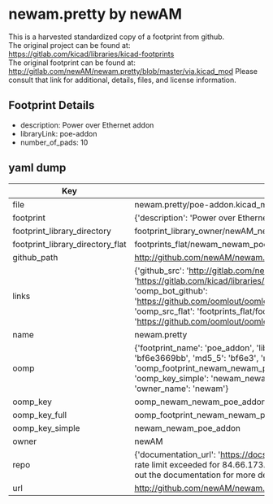 # newam.pretty by newAM  
This is a harvested standardized copy of a footprint from github.  
The original project can be found at:  
https://gitlab.com/kicad/libraries/kicad-footprints  
The original footprint can be found at:
http://gitlab.com/newAM/newam.pretty/blob/master/via.kicad_mod
Please consult that link for additional, details, files, and license information.  
## Footprint Details
* description: Power over Ethernet addon  
* libraryLink: poe-addon  
* number_of_pads: 10  
## yaml dump  
| Key | Value |  
| --- | --- |  
| file | newam.pretty/poe-addon.kicad_mod |  
| footprint | {'description': 'Power over Ethernet addon', 'libraryLink': 'poe-addon', 'number_of_pads': 10} |  
| footprint_library_directory | footprint_library_owner/newAM_newam.pretty |  
| footprint_library_directory_flat | footprints_flat/newam_newam_poe_addon/working |  
| github_path | http://github.com/newAM/newam.pretty/blob/master/poe-addon.kicad_mod |  
| links | {'github_src': 'http://gitlab.com/newAM/newam.pretty/blob/master/via.kicad_mod', 'github_src_repo': 'https://gitlab.com/kicad/libraries/kicad-footprints', 'oomp_bot': 'footprints/newam_newam_poe_addon/working', 'oomp_bot_github': 'https://github.com/oomlout/oomlout_oomp_footprint_bot/tree/main/footprints/newam_newam_poe_addon/working', 'oomp_src_flat': 'footprints_flat/footprints_flat/newam_newam_poe_addon/working', 'oomp_src_flat_github': 'https://github.com/oomlout/oomlout_oomp_footprint_src/tree/main/footprints_flat/newam_newam_poe_addon/working'} |  
| name | newam.pretty |  
| oomp | {'footprint_name': 'poe_addon', 'library_name': 'newam', 'md5': 'bf6e3669bb81e6d9b8ed57e72ea83cd7', 'md5_10': 'bf6e3669bb', 'md5_5': 'bf6e3', 'md5_6': 'bf6e36', 'oomp_key': 'oomp_newam_newam_poe_addon', 'oomp_key_extra': 'oomp_footprint_newam_newam_poe_addon', 'oomp_key_full': 'oomp_footprint_newam_newam_poe_addon_bf6e36', 'oomp_key_simple': 'newam_newam_poe_addon', 'original_filename': 'newam.pretty/poe-addon.kicad_mod', 'owner_name': 'newam'} |  
| oomp_key | oomp_newam_newam_poe_addon |  
| oomp_key_full | oomp_footprint_newam_newam_poe_addon |  
| oomp_key_simple | newam_newam_poe_addon |  
| owner | newAM |  
| repo | {'documentation_url': 'https://docs.github.com/rest/overview/resources-in-the-rest-api#rate-limiting', 'message': "API rate limit exceeded for 84.66.173.59. (But here's the good news: Authenticated requests get a higher rate limit. Check out the documentation for more details.)"} |  
| url | http://github.com/newAM/newam.pretty |  

